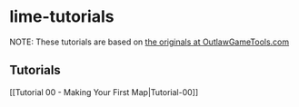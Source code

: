 lime-tutorials
==============

NOTE: These tutorials are based on [the originals at OutlawGameTools.com](http://lime.outlawgametools.com/tutorials-3/)
## Tutorials 
[[Tutorial 00 - Making Your First Map|Tutorial-00]]
